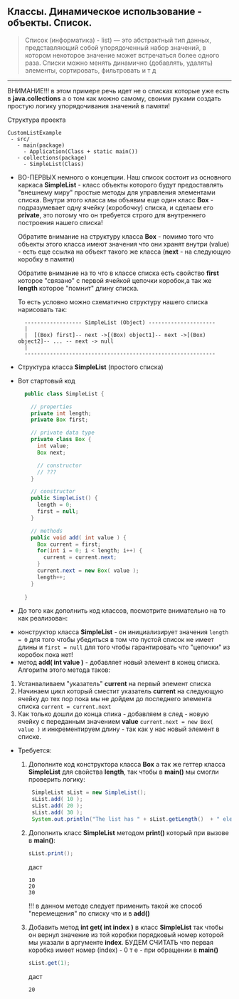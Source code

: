 ## Классы. Динамическое использование - объекты. Список.

> Список (информатика) - list) — это абстрактный тип данных, представляющий собой упорядоченный набор значений, в котором некоторое значение может встречаться более одного раза. Списки можно менять динамично (добавлять, удалять) элементы, сортировать, фильтровать и т д

---

ВНИМАНИЕ!!! в этом примере речь идет не о списках которые уже есть в **java.collections** а о том как можно самому, своими руками создать простую логику упорядочивания значений в памяти!

Структура проекта
```
CustomListExample
 - src/
   - main(package)
     - Application(Class + static main())
   - collections(package)
     - SimpleList(Class)
```

* ВО-ПЕРВЫХ немного о концепции. Наш список состоит из основного каркаса **SimpleList** - класс объекты которого будут предоставлять "внешнему миру" простые методы для управления элементами списка. Внутри этого класса мы объявим еще один класс **Box** - подразумевает одну ячейку (коробочку) списка, и сделаем его **private**, это потому что он требуется строго для внутреннего построения нашего списка! 
  
  Обратите внимание на структуру класса **Box** - помимо того что объекты этого класса имеют значения что они хранят внутри (value) - есть еще ссылка на объект такого же класса (**next** - на следующую коробку в памяти)
  
  Обратите внимание на то что в классе списка есть свойство **first** которое "связано" с первой ячейкой цепочки коробок,а так же **length** которое "помнит" длину списка.

  То есть условно можно схематично структуру нашего списка нарисовать так:
  ```
    ------------------ SimpleList (Object) ---------------------
    |
    |  [(Box) first]-- next ->[(Box) object1]-- next ->[(Box) object2]-- ... -- next -> null 
    |
    ------------------------------------------------------------
  ```

* Структура класса **SimpleList** (простого списка) 

* Вот стартовый код
 
  ```java
    public class SimpleList {

      // properties
      private int length;
      private Box first;

      // private data type
      private class Box {
        int value;
        Box next;

        // constructor
        // ???
      }

      // constructor
      public SimpleList() {
        length = 0;
        first = null;
      }

      // methods
      public void add( int value ) {
        Box current = first;
        for(int i = 0; i < length; i++) {
          current = current.next; 
        }
        current.next = new Box( value );
        length++;
      }
    
    }

  ```  



* До того как дополнить код классов, посмотрите внимательно на то как реализован:
 - конструктор класса  **SimpleList** - он инициализирует значения ```length = 0``` для того чтобы убедиться в том что пустой список не имеет длины и ```first = null``` для того чтобы гарантировать что "цепочки" из коробок пока нет!
 - метод **add( int value )** - добавляет новый элемент в конец списка. Алгоритм этого метода таков:
  1. Устанваливаем "указатель" **current** на первый элемент списка
  2. Начинаем цикл который сместит указатель **current** на следующую ячейку до тех пор пока мы не дойдем до последнего элемента списка ```current = current.next```
  3. Как только дошли до конца спика - добавляем в след - новую ячейку с переданным значением **value** ```current.next = new Box( value )``` и инкрементируем длину - так как у нас новый элемент в списке.

* Требуется:
  1. Дополните код конструктора класса **Box** а так же геттер класса **SimpleList** для свойства **length**, так чтобы в **main()** мы смогли проверить логику:
     ```java
      SimpleList sList = new SimpleList();
      sList.add( 10 );
      sList.add( 20 );
      sList.add( 30 );
      System.out.println("The list has " + sList.getLength()  + " elements" );
     ```
  2. Дополнить класс **SimpleList** методом **print()** который при вызове в **main()**:
       ```java
       sList.print();
       ```
      даст 

      ```
      10
      20
      30
      ``` 

      !!! в данном методе следует применить такой же способ "перемещения" по списку что и в **add()** 
  
  3. Добавить метод **int get( int index )**  в класс **SimpleList** так чтобы он вернул значение из той коробки порядковый номер которой мы указали в аргументе **index**. БУДЕМ СЧИТАТЬ что первая коробка имеет номер (index) - 0
     т е - при обращении в **main()**
      ```java
      sList.get(1);
      ```
      даст 

      ```
      20
      ```